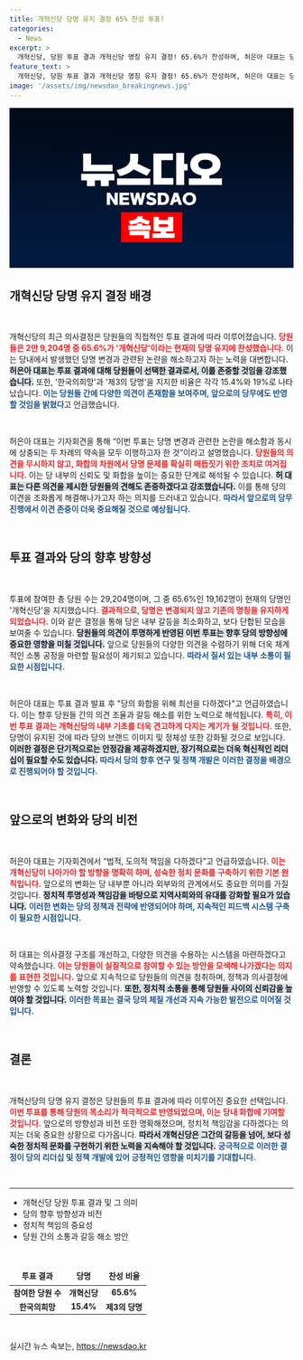 ```yaml
---
title: 개혁신당 당명 유지 결정 65% 찬성 투표!
categories:
  - News
excerpt: >
  개혁신당, 당원 투표 결과 개혁신당 명칭 유지 결정! 65.6%가 찬성하며, 허은아 대표는 당의 화합과 책임을 강조했습니다. 변화를 원했던 이들의 목소리도 소중히 여길 것이라고 밝혔습니다. 클릭해 자세한 내용을 확인하세요!
feature_text: >
  개혁신당, 당원 투표 결과 개혁신당 명칭 유지 결정! 65.6%가 찬성하며, 허은아 대표는 당의 화합과 책임을 강조했습니다. 변화를 원했던 이들의 목소리도 소중히 여길 것이라고 밝혔습니다. 클릭해 자세한 내용을 확인하세요!
image: '/assets/img/newsdao_breakingnews.jpg'
---
```


<p><img src="/assets/img/newsdao_breakingnews.jpg" alt="koreaapp 속보" /></p>

<h2 data-ke-size="size26">개혁신당 당명 유지 결정 배경</h2>

<p data-ke-size="size16">&nbsp;</p>

<p>개혁신당의 최근 의사결정은 당원들의 직접적인 투표 결과에 따라 이루어졌습니다. <b><span style="color: #ee2323;">당원들은 2만 9,204명 중 65.6%가 '개혁신당'이라는 현재의 당명 유지에 찬성했습니다.</span></b> 이는 당내에서 발생했던 당명 변경과 관련된 논란을 해소하고자 하는 노력을 대변합니다. <b><span style="background-color: #21538527;">허은아 대표는 투표 결과에 대해 당원들이 선택한 결과로서, 이를 존중할 것임을 강조했습니다.</span></b> 또한, '한국의희망'과 '제3의 당명'을 지지한 비율은 각각 15.4%와 19%로 나타났습니다. <b><span style="color: #1a5490;">이는 당원들 간에 다양한 의견이 존재함을 보여주며, 앞으로의 당무에도 반영할 것임을 밝혔다</span></b>고 언급했습니다.</p>

<p data-ke-size="size16">&nbsp;</p>

<p>허은아 대표는 기자회견을 통해 “이번 투표는 당명 변경과 관련한 논란을 해소함과 동시에 상충되는 두 차례의 약속을 모두 이행하고자 한 것”이라고 설명했습니다. <b><span style="color: #ee2323;">당원들의 의견을 무시하지 않고, 화합의 차원에서 당명 문제를 확실히 매듭짓기 위한 조치로 여겨집니다.</span></b> 이는 당 내부의 신뢰도 및 화합을 높이는 중요한 단계로 해석될 수 있습니다. <b><span style="background-color: #21538527;">허 대표는 다른 의견을 제시한 당원들의 견해도 존중하겠다고 강조했습니다.</span></b> 이를 통해 당의 이견을 조화롭게 해결해나가고자 하는 의지를 드러내고 있습니다. <b><span style="color: #1a5490;">따라서 앞으로의 당무 진행에서 이견 존중이 더욱 중요해질 것으로 예상됩니다.</span></b></p>

<p data-ke-size="size16">&nbsp;</p>

<h2 data-ke-size="size26">투표 결과와 당의 향후 방향성</h2>

<p data-ke-size="size16">&nbsp;</p>

<p>투표에 참여한 총 당원 수는 29,204명이며, 그 중 65.6%인 19,162명이 현재의 당명인 '개혁신당'을 지지했습니다. <b><span style="color: #ee2323;">결과적으로, 당명은 변경되지 않고 기존의 명칭을 유지하게 되었습니다.</span></b> 이와 같은 결정을 통해 당은 내부 갈등을 최소화하고, 보다 단합된 모습을 보여줄 수 있습니다. <b><span style="background-color: #21538527;">당원들의 의견이 투명하게 반영된 이번 투표는 향후 당의 방향성에 중요한 영향을 미칠 것입니다.</span></b> 앞으로 당원들의 다양한 의견을 수렴하기 위해 더욱 체계적인 소통 공정을 마련할 필요성이 제기되고 있습니다. <b><span style="color: #1a5490;">따라서 질서 있는 내부 소통이 필요한 시점입니다.</span></b></p>

<p data-ke-size="size16">&nbsp;</p>

<p>허은아 대표는 투표 결과 발표 후 "당의 화합을 위해 최선을 다하겠다"고 언급하였습니다. 이는 향후 당원들 간의 의견 조율과 갈등 해소를 위한 노력으로 해석됩니다. <b><span style="color: #ee2323;">특히, 이번 투표 결과는 개혁신당의 내부 기초를 더욱 견고하게 다지는 계기가 될 것입니다.</span></b> 또한, 당명이 유지된 것에 따라 당의 브랜드 이미지 및 정체성 또한 강화될 것으로 보입니다. <b><span style="background-color: #21538527;">이러한 결정은 단기적으로는 안정감을 제공하겠지만, 장기적으로는 더욱 혁신적인 리더십이 필요할 수도 있습니다.</span></b> <b><span style="color: #1a5490;">따라서 당의 향후 연구 및 정책 개발은 이러한 결정을 배경으로 진행되어야 할 것입니다.</span></b></p>

<p data-ke-size="size16">&nbsp;</p>

<h2 data-ke-size="size26">앞으로의 변화와 당의 비전</h2>

<p data-ke-size="size16">&nbsp;</p>

<p>허은아 대표는 기자회견에서 “법적, 도의적 책임을 다하겠다”고 언급하였습니다. <b><span style="color: #ee2323;">이는 개혁신당이 나아가야 할 방향을 명확히 하며, 성숙한 정치 문화를 구축하기 위한 기본 원칙입니다.</span></b> 앞으로의 변화는 당 내부뿐 아니라 외부와의 관계에서도 중요한 의미를 가질 것입니다. <b><span style="background-color: #21538527;">정치적 투명성과 책임감을 바탕으로 지역사회와의 유대를 강화할 필요가 있습니다.</span></b> <b><span style="color: #1a5490;">이러한 변화는 당의 정책과 전략에 반영되어야 하며, 지속적인 피드백 시스템 구축이 필요한 시점입니다.</span></b></p>

<p data-ke-size="size16">&nbsp;</p>

<p>허 대표는 의사결정 구조를 개선하고, 다양한 의견을 수용하는 시스템을 마련하겠다고 약속했습니다. <b><span style="color: #ee2323;">이는 당원들이 실질적으로 참여할 수 있는 방안을 모색해 나가겠다는 의지를 표현한 것입니다.</span></b> 앞으로 지속적으로 당원들의 의견을 청취하며, 정책과 의사결정에 반영할 수 있도록 노력할 것입니다. <b><span style="background-color: #21538527;">또한, 정치적 소통을 통해 당원들 사이의 신뢰감을 높여야 할 것입니다.</span></b> <b><span style="color: #1a5490;">이러한 목표는 결국 당의 체질 개선과 지속 가능한 발전으로 이어질 것입니다.</span></b></p>

<p data-ke-size="size16">&nbsp;</p>

<h2 data-ke-size="size26">결론</h2>

<p data-ke-size="size16">&nbsp;</p>

<p>개혁신당의 당명 유지 결정은 당원들의 투표 결과에 따라 이루어진 중요한 선택입니다. <b><span style="color: #ee2323;">이번 투표를 통해 당원의 목소리가 적극적으로 반영되었으며, 이는 당내 화합에 기여할 것입니다.</span></b> 앞으로의 방향성과 비전 또한 명확해졌으며, 정치적 책임감을 다하겠다는 의지는 더욱 중요한 상황으로 다가옵니다. <b><span style="background-color: #21538527;">따라서 개혁신당은 그간의 갈등을 넘어, 보다 성숙한 정치적 문화를 구현하기 위한 노력을 지속해야 할 것입니다.</span></b> <b><span style="color: #1a5490;">궁극적으로 이러한 결정이 당의 리더십 및 정책 개발에 있어 긍정적인 영향을 미치기를 기대합니다.</span></b></p>

<p data-ke-size="size16">&nbsp;</p>

<hr>

<ul>
<li>개혁신당 당원 투표 결과 및 그 의미</li>
<li>당의 향후 방향성과 비전</li>
<li>정치적 책임의 중요성</li>
<li>당원 간의 소통과 갈등 해소 방안</li>
</ul>

<p data-ke-size="size16">&nbsp;</p>

<table style="border-collapse: collapse; width: 100%;">
<thead>
<tr>
<td style="text-align: center; height: 27px;"><b>투표 결과</b></td>
<td style="text-align: center; height: 27px;"><b>당명</b></td>
<td style="text-align: center; height: 27px;"><b>찬성 비율</b></td>
</tr>
</thead>
<tbody>
<tr>
<td style="text-align: center; height: 17px;"><b>참여한 당원 수</b></td>
<td style="text-align: center; height: 17px;"><b>개혁신당</b></td>
<td style="text-align: center; height: 17px;"><b>65.6%</b></td>
</tr>
<tr>
<td style="text-align: center; height: 17px;"><b>한국의희망</b></td>
<td style="text-align: center; height: 17px;"><b>15.4%</b></td>
<td style="text-align: center; height: 17px;"><b>제3의 당명</b></td>
</tr>
</tbody>
</table>

<p data-ke-size="size16">&nbsp;</p>
실시간 뉴스 속보는, <a href="https://newsdao.kr" rel="dofollow">https://newsdao.kr</a>


